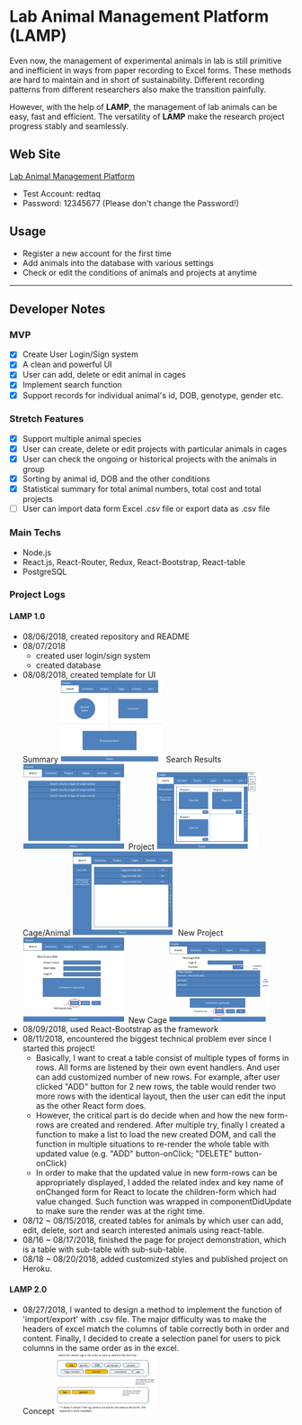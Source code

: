 # Lab Animal Management Platform (LAMP)
Even now, the management of experimental animals in lab is still primitive and inefficient in ways from paper recording to Excel forms. These methods are hard to maintain and in short of sustainability. Different recording patterns from different researchers also make the transition painfully.

However, with the help of **LAMP**, the management of lab animals can be easy, fast and efficient. The versatility of **LAMP** make the research project progress stably and seamlessly.

## Web Site
[Lab Animal Management Platform](https://labanimals.herokuapp.com/)
- Test Account: redtaq
- Password: 12345677 (Please don't change the Password!)

## Usage
 - Register a new account for the first time
 - Add animals into the database with various settings
 - Check or edit the conditions of animals and projects at anytime
___
## Developer Notes
### MVP
- [X] Create User Login/Sign system
- [X] A clean and powerful UI
- [X] User can add, delete or edit animal in cages
- [X] Implement search function
- [X] Support records for individual animal's id, DOB, genotype, gender etc.

### Stretch Features
- [X] Support multiple animal species
- [X] User can create, delete or edit projects with particular animals in cages
- [X] User can check the ongoing or historical projects with the animals in group
- [X] Sorting by animal id, DOB and the other conditions
- [X] Statistical summary for total animal numbers, total cost and total projects
- [ ] User can import data form Excel .csv file or export data as .csv file

### Main Techs
- Node.js
- React.js, React-Router, Redux, React-Bootstrap, React-table
- PostgreSQL

### Project Logs
#### LAMP 1.0
- 08/06/2018, created repository and README
- 08/07/2018
  - created user login/sign system  
  - created database
- 08/08/2018, created template for UI  
Summary <img src="readmePics/summary.png" alt="Summary" width="180px"/>&nbsp;&nbsp;Search Results<img src="readmePics/SearchResult.png" alt="Search" width="180px"/>&nbsp;&nbsp;Project <img src="readmePics/Project.png" alt="Project" width="180px"/>  
Cage/Animal <img src="readmePics/CageAnimalPanel.png" alt="Cage" width="180px"/>&nbsp;&nbsp;New Project <img src="readmePics/NewProject.png" alt="NewProject" width="180px"/>&nbsp;&nbsp;New Cage <img src="readmePics/NewCage.png" alt="newCage" width="180px"/>
- 08/09/2018, used React-Bootstrap as the framework
- 08/11/2018, encountered the biggest technical problem ever since I started this project!
  - Basically, I want to creat a table consist of multiple types of forms in rows. All forms are listened by their own event handlers. And user can add customized number of new rows. For example, after user clicked "ADD" button for 2 new rows, the table would render two more rows with the identical layout, then the user can edit the input as the other React form does.
  - However, the critical part is do decide when and how the new form-rows are created and rendered. After multiple try, finally I created a function to make a list to load the new created DOM, and call the function in multiple situations to re-render the whole table with updated value (e.g. "ADD" button-onClick; "DELETE" button-onClick)
  - In order to make that the updated value in new form-rows can be appropriately displayed, I added the related index and key name of onChanged form for React to locate the children-form which had value changed. Such function was wrapped in componentDidUpdate to make sure the render was at the right time.
- 08/12 ~ 08/15/2018, created tables for animals by which user can add, edit, delete, sort and search interested animals using react-table.
- 08/16 ~ 08/17/2018, finished the page for project demonstration, which is a table with sub-table with sub-sub-table.
- 08/18 ~ 08/20/2018, added customized styles and published project on Heroku.

#### LAMP 2.0
- 08/27/2018, I wanted to design a method to implement the function of 'import/export' with .csv file. The major difficulty was to make the headers of excel match the columns of table correctly both in order and content. Finally, I decided to create a selection panel for users to pick columns in the same order as in the excel.  
Concept <img src="readmePics/tagSelection.png" alt="tag Selection" width="180px"/>
